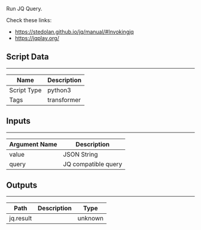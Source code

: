 Run JQ Query. 

Check these links:

- <https://stedolan.github.io/jq/manual/#Invokingjq>
- <https://jqplay.org/>

## Script Data

---

| **Name** | **Description** |
| --- | --- |
| Script Type | python3 |
| Tags | transformer |

## Inputs

---

| **Argument Name** | **Description** |
| --- | --- |
| value | JSON String |
| query | JQ compatible query |

## Outputs

---

| **Path** | **Description** | **Type** |
| --- | --- | --- |
| jq.result |  | unknown |
